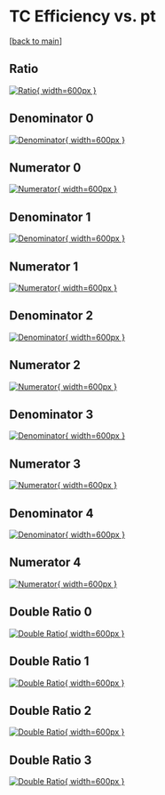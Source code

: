 # TC Efficiency vs. pt

[[back to main](./)]



## Ratio

[![Ratio](../mtv/var/TC_loweta_13_-1_eff_pt.png){ width=600px }](../mtv/var/TC_loweta_13_-1_eff_pt.pdf)

## Denominator 0

[![Denominator](../mtv/den/TC_loweta_13_-1_eff_pt_den0.png){ width=600px }](../mtv/den/TC_loweta_13_-1_eff_pt_den0.pdf)

## Numerator 0

[![Numerator](../mtv/num/TC_loweta_13_-1_eff_pt_num0.png){ width=600px }](../mtv/num/TC_loweta_13_-1_eff_pt_num0.pdf)

## Denominator 1

[![Denominator](../mtv/den/TC_loweta_13_-1_eff_pt_den1.png){ width=600px }](../mtv/den/TC_loweta_13_-1_eff_pt_den1.pdf)

## Numerator 1

[![Numerator](../mtv/num/TC_loweta_13_-1_eff_pt_num1.png){ width=600px }](../mtv/num/TC_loweta_13_-1_eff_pt_num1.pdf)

## Denominator 2

[![Denominator](../mtv/den/TC_loweta_13_-1_eff_pt_den2.png){ width=600px }](../mtv/den/TC_loweta_13_-1_eff_pt_den2.pdf)

## Numerator 2

[![Numerator](../mtv/num/TC_loweta_13_-1_eff_pt_num2.png){ width=600px }](../mtv/num/TC_loweta_13_-1_eff_pt_num2.pdf)

## Denominator 3

[![Denominator](../mtv/den/TC_loweta_13_-1_eff_pt_den3.png){ width=600px }](../mtv/den/TC_loweta_13_-1_eff_pt_den3.pdf)

## Numerator 3

[![Numerator](../mtv/num/TC_loweta_13_-1_eff_pt_num3.png){ width=600px }](../mtv/num/TC_loweta_13_-1_eff_pt_num3.pdf)

## Denominator 4

[![Denominator](../mtv/den/TC_loweta_13_-1_eff_pt_den4.png){ width=600px }](../mtv/den/TC_loweta_13_-1_eff_pt_den4.pdf)

## Numerator 4

[![Numerator](../mtv/num/TC_loweta_13_-1_eff_pt_num4.png){ width=600px }](../mtv/num/TC_loweta_13_-1_eff_pt_num4.pdf)

## Double Ratio 0

[![Double Ratio](../mtv/ratio/TC_loweta_13_-1_eff_pt_ratio0.png){ width=600px }](../mtv/ratio/TC_loweta_13_-1_eff_pt_ratio0.pdf)

## Double Ratio 1

[![Double Ratio](../mtv/ratio/TC_loweta_13_-1_eff_pt_ratio1.png){ width=600px }](../mtv/ratio/TC_loweta_13_-1_eff_pt_ratio1.pdf)

## Double Ratio 2

[![Double Ratio](../mtv/ratio/TC_loweta_13_-1_eff_pt_ratio2.png){ width=600px }](../mtv/ratio/TC_loweta_13_-1_eff_pt_ratio2.pdf)

## Double Ratio 3

[![Double Ratio](../mtv/ratio/TC_loweta_13_-1_eff_pt_ratio3.png){ width=600px }](../mtv/ratio/TC_loweta_13_-1_eff_pt_ratio3.pdf)

